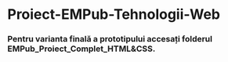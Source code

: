 # Proiect-EMPub-Tehnologii-Web

### Pentru varianta finală a prototipului accesați folderul EMPub_Proiect_Complet_HTML&CSS.
